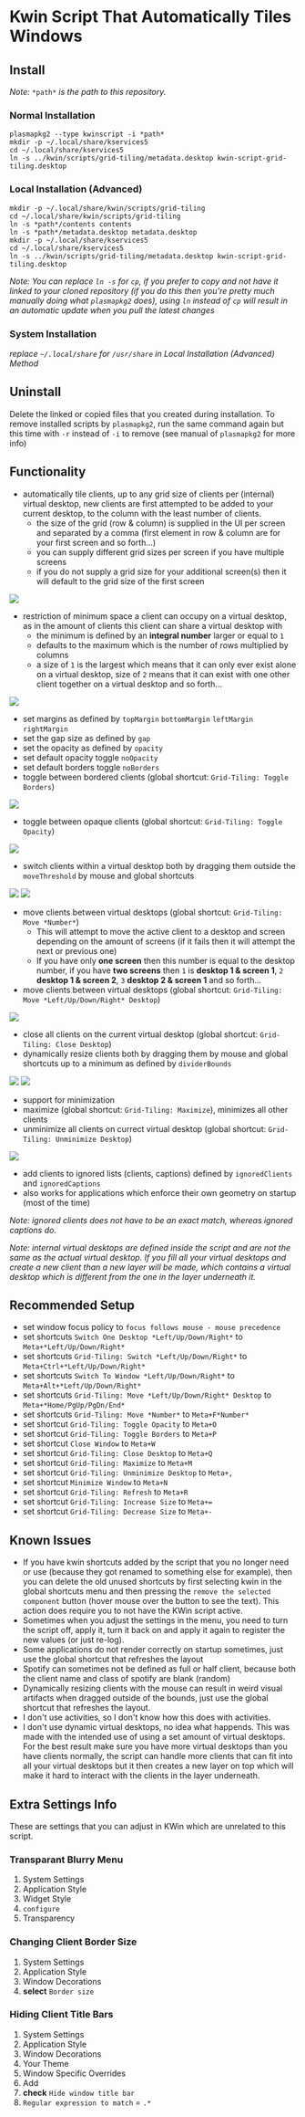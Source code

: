 # Kwin Script That Automatically Tiles Windows

## Install

*Note:* `*path*` *is the path to this repository.*

### Normal Installation

```
plasmapkg2 --type kwinscript -i *path*
mkdir -p ~/.local/share/kservices5
cd ~/.local/share/kservices5
ln -s ../kwin/scripts/grid-tiling/metadata.desktop kwin-script-grid-tiling.desktop 
```

### Local Installation (Advanced)

```
mkdir -p ~/.local/share/kwin/scripts/grid-tiling
cd ~/.local/share/kwin/scripts/grid-tiling
ln -s *path*/contents contents
ln -s *path*/metadata.desktop metadata.desktop
mkdir -p ~/.local/share/kservices5
cd ~/.local/share/kservices5
ln -s ../kwin/scripts/grid-tiling/metadata.desktop kwin-script-grid-tiling.desktop 
```

*Note: You can replace `ln -s` for `cp`, if you prefer to copy and not have it linked to your cloned repository (if you do this then you're pretty much manually doing what `plasmapkg2` does), using `ln` instead of `cp` will result in an automatic update when you pull the latest changes*

### System Installation

*replace `~/.local/share` for `/usr/share` in Local Installation (Advanced) Method*

## Uninstall  

Delete the linked or copied files that you created during installation. To remove installed scripts by `plasmapkg2`, run the same command again but this time with `-r` instead of `-i` to remove (see manual of `plasmapkg2` for more info)

## Functionality
- automatically tile clients, up to any grid size of clients per (internal) virtual desktop, new clients are first attempted to be added to your current desktop, to the column with the least number of clients.
  - the size of the grid (row & column) is supplied in the UI per screen and separated by a comma (first element in row & column are for your first screen and so forth...)
  - you can supply different grid sizes per screen if you have multiple screens
  - if you do not supply a grid size for your additional screen(s) then it will default to the grid size of the first screen

![](https://media.giphy.com/media/1qha5U2v85vIOTeT6f/giphy.gif)
  
- restriction of minimum space a client can occupy on a virtual desktop, as in the amount of clients this client can share a virtual desktop with
  - the minimum is defined by an **integral number** larger or equal to `1`
  - defaults to the maximum which is the number of rows multiplied by columns
  - a size of `1` is the largest which means that it can only ever exist alone on a virtual desktop, size of `2` means that it can exist with one other client together on a virtual desktop and so forth...

![](https://media.giphy.com/media/d5ze8TC9GUQrhElN2Q/giphy.gif)
  
- set margins as defined by `topMargin` `bottomMargin` `leftMargin` `rightMargin`
- set the gap size as defined by `gap`
- set the opacity as defined by `opacity`
- set default opacity toggle `noOpacity`
- set default borders toggle `noBorders`
- toggle between bordered clients (global shortcut: `Grid-Tiling: Toggle Borders`)

![](https://media.giphy.com/media/pzKoeHMevmRZBEr6ej/giphy.gif)

- toggle between opaque clients (global shortcut: `Grid-Tiling: Toggle Opacity`)

![](https://media.giphy.com/media/2vjoPmERuumZhpcDBN/giphy.gif)

- switch clients within a virtual desktop both by dragging them outside the `moveThreshold` by mouse and global shortcuts

![](https://media.giphy.com/media/2WH0gA5A0mDLxBwVop/giphy.gif)
![](https://media.giphy.com/media/1XbN5mJlXUn3hoDoPk/giphy.gif)

- move clients between virtual desktops (global shortcut: `Grid-Tiling: Move *Number*`)
  - This will attempt to move the active client to a desktop and screen depending on the amount of screens (if it fails then it will attempt the next or previous one)
  - If you have only **one screen** then this number is equal to the desktop number, if you have **two screens** then `1` is **desktop 1 & screen 1**, `2` **desktop 1 & screen 2**, `3` **desktop 2 & screen 1** and so forth...
- move clients between virtual desktops (global shortcut: `Grid-Tiling: Move *Left/Up/Down/Right* Desktop`)

![](https://media.giphy.com/media/2wh560orSSXgoiObR1/giphy.gif)

- close all clients on the current virtual desktop (global shortcut: `Grid-Tiling: Close Desktop`)
- dynamically resize clients both by dragging them by mouse and global shortcuts up to a minimum as defined by `dividerBounds`

![](https://media.giphy.com/media/1bK3hVSqPv7Xt0hrgo/giphy.gif)
![](https://media.giphy.com/media/SiEq2XtSWZEvIIlMlQ/giphy.gif)

- support for minimization
- maximize (global shortcut: `Grid-Tiling: Maximize`), minimizes all other clients
- unminimize all clients on currect virtual desktop (global shortcut: `Grid-Tiling: Unminimize Desktop`)

![](https://media.giphy.com/media/k80kK1UBeeULHR9Joa/giphy.gif)

- add clients to ignored lists (clients, captions) defined by `ignoredClients` and `ignoredCaptions`
- also works for applications which enforce their own geometry on startup (most of the time)

*Note: ignored clients does not have to be an exact match, whereas ignored captions do.*

*Note: internal virtual desktops are defined inside the script and are not the same as the actual virtual desktop. If you fill all your virtual desktops and create a new client than a new layer will be made, which contains a virtual desktop which is different from the one in the layer underneath it.*

## Recommended Setup
- set window focus policy to `focus follows mouse - mouse precedence`
- set shortcuts `Switch One Desktop *Left/Up/Down/Right*` to `Meta+*Left/Up/Down/Right*`
- set shortcuts `Grid-Tiling: Switch *Left/Up/Down/Right*` to `Meta+Ctrl+*Left/Up/Down/Right*`
- set shortcuts `Switch To Window *Left/Up/Down/Right*` to `Meta+Alt+*Left/Up/Down/Right*`
- set shortcuts `Grid-Tiling: Move *Left/Up/Down/Right* Desktop` to `Meta+*Home/PgUp/PgDn/End*`
- set shortcuts `Grid-Tiling: Move *Number*` to `Meta+F*Number*`
- set shortcut `Grid-Tiling: Toggle Opacity` to `Meta+O`
- set shortcut `Grid-Tiling: Toggle Borders` to `Meta+P`
- set shortcut `Close Window` to `Meta+W`
- set shortcut `Grid-Tiling: Close Desktop` to `Meta+Q`
- set shortcut `Grid-Tiling: Maximize` to `Meta+M`
- set shortcut `Grid-Tiling: Unminimize Desktop` to `Meta+,`
- set shortcut `Minimize Window` to `Meta+N`
- set shortcut `Grid-Tiling: Refresh` to `Meta+R`
- set shortcut `Grid-Tiling: Increase Size` to `Meta+=`
- set shortcut `Grid-Tiling: Decrease Size` to `Meta+-`

## Known Issues
- If you have kwin shortcuts added by the script that you no longer need or use (because they got renamed to something else for example), then you can delete the old unused shortcuts by first selecting kwin in the global shortcuts menu and then pressing the `remove the selected component` button (hover mouse over the button to see the text). This action does require you to not have the KWin script active.
- Sometimes when you adjust the settings in the menu, you need to turn the script off, apply it, turn it back on and apply it again to register the new values (or just re-log).
- Some applications do not render correctly on startup sometimes, just use the global shortcut that refreshes the layout
- Spotify can sometimes not be defined as full or half client, because both the client name and class of spotify are blank (random)
- Dynamically resizing clients with the mouse can result in weird visual artifacts when dragged outside of the bounds, just use the global shortcut that refreshes the layout.
- I don't use activities, so I don't know how this does with activities.
- I don't use dynamic virtual desktops, no idea what happends. This was made with the intended use of using a set amount of virtual desktops. For the best result make sure you have more virtual desktops than you have clients normally, the script can handle more clients that can fit into all your virtual desktops but it then creates a new layer on top which will make it hard to interact with the clients in the layer underneath.

## Extra Settings Info

These are settings that you can adjust in KWin which are unrelated to this script.

### Transparant Blurry Menu

1. System Settings
2. Application Style
3. Widget Style
4. `configure`
5. Transparency

### Changing Client Border Size

1. System Settings
2. Application Style
3. Window Decorations
4. **select** `Border size`

### Hiding Client Title Bars

1. System Settings
2. Application Style
3. Window Decorations
4. Your Theme
5. Window Specific Overrides
6. Add
7. **check** `Hide window title bar`
8. `Regular expression to match` = `.*`
